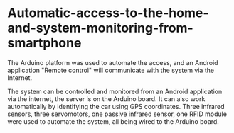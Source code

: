 # Automatic-access-to-the-home-and-system-monitoring-from-smartphone
  The Arduino platform was used to automate the access, and an Android application "Remote control" will communicate with the system via the Internet.
  
  The system can be controlled and monitored from an Android application via the internet, the server is on the Arduino board. 
It can also work automatically by identifying the car using GPS coordinates. Three infrared sensors, three servomotors, 
one passive infrared sensor, one RFID module were used to automate the system, all being wired to the Arduino board.

